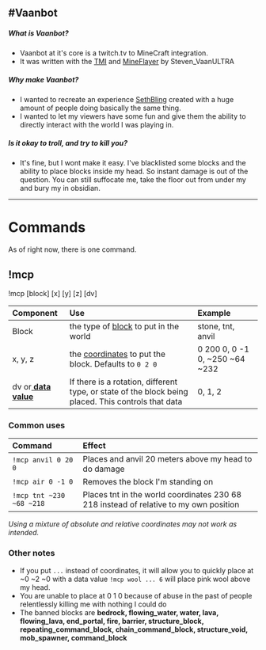 #Vaanbot
------------
##### What is Vaanbot?
- Vaanbot at it&apos;s core is a twitch.tv to MineCraft integration.
- It was written with the [TMI](https://docs.tmijs.org/ "TMI") and [MineFlayer](https://github.com/PrismarineJS/mineflayer "MineFlayer") by Steven_VaanULTRA

##### Why make Vaanbot?
- I wanted to recreate an experience [SethBling](https://www.twitch.tv/sethbling "SethBling") created with a huge amount of people doing basically the same thing.
- I wanted to let my viewers have some fun and give them the ability to directly interact with the world I was playing in.

##### Is it okay to troll, and try to kill you?
- It&apos;s fine, but I wont make it easy. I&apos;ve blacklisted some blocks and the ability to place blocks inside my head. So instant damage is out of the question. You can still suffocate me, take the floor out from under my and bury my in obsidian.

------------


#  Commands

As of right now, there is one command.

##  !mcp
!mcp [block] [x] [y] [z] [dv]

| Component  | Use  | Example  |
| :------------ | :------------ | :------------ |
| Block  | the type of [block](https://minecraft.gamepedia.com/Java_Edition_data_values/Block_IDs "block") to put in the world | stone, tnt, anvil  | 
| x, y, z  | the [coordinates](https://minecraft.gamepedia.com/Coordinates "coordinates") to put the block. Defaults to `0 2 0` | 0 200 0, 0 -1 0, ~250 ~64 ~232  |
| dv or[ **data value**](https://minecraft.gamepedia.com/Java_Edition_data_values " **data value**") |If there is a rotation, different type, or state of the block being placed. This controls that data| 0, 1, 2

### Common uses
| Command  | Effect  |
| :------------ | :------------ |
| `!mcp anvil 0 20 0` | Places and anvil 20 meters above my head to do damage|
|  `!mcp air 0 -1 0` | Removes the block I&apos;m standing on  |
| `!mcp tnt ~230 ~68 ~218`  | Places tnt in the world coordinates 230 68 218 instead of relative to my own position 
*Using a mixture of absolute and relative coordinates may not work as intended.*  
### Other notes
- If you put `...` instead of coordinates, it will allow you to quickly place at ~0 ~2 ~0 with a data value `!mcp wool ... 6` will place pink wool above my head.
- You are unable to place at 0 1 0 because of abuse in the past of people relentlessly killing me with nothing I could do
- The banned blocks are **bedrock, flowing_water, water, lava, flowing_lava, end_portal, fire, barrier, structure_block, repeating_command_block, chain_command_block, structure_void, mob_spawner, command_block**

